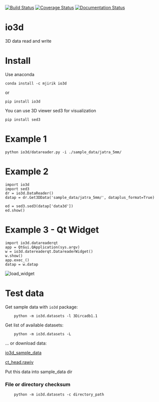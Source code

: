 [![Build Status](https://travis-ci.org/mjirik/io3d.svg?branch=master)](https://travis-ci.org/mjirik/io3d)
[![Coverage Status](https://coveralls.io/repos/mjirik/io3d/badge.svg?branch=master)](https://coveralls.io/r/mjirik/io3d?branch=master)
[![Documentation Status](https://readthedocs.org/projects/io3d/badge/?version=latest)](http://io3d.readthedocs.io/en/latest/?badge=latest)

io3d
====

3D data read and write


Install
===

Use anaconda 

    conda install -c mjirik io3d

or

    pip install io3d

You can use 3D viewer sed3 for visualization

    pip install sed3


Example 1
===

    python io3d/datareader.py -i ./sample_data/jatra_5mm/

Example 2
===

    import io3d
    import sed3
    dr = io3d.DataReader()
    datap = dr.Get3DData('sample_data/jatra_5mm/', dataplus_format=True)

    ed = sed3.sed3(datap['data3d'])
    ed.show()
    
Example 3 - Qt Widget
=====================

    import io3d.datareaderqt
    app = QtGui.QApplication(sys.argv)    
    w = io3d.datereaderqt.DatareaderWidget()
    w.show()
    app.exec_()
    datap = w.datap
    
![load_widget](imgs/load_widget.png)


Test data
===

Get sample data with `io3d` package:

        python -m io3d.datasets -l 3Dircadb1.1
        
Get list of available datasets:

        python -m io3d.datasets -L

... or download data:

[io3d_sample_data](http://147.228.240.61/queetech/sample-extra-data/io3d_sample_data.zip)

[ct_head.rawiv](http://mgltools.scripps.edu/downloads/tars/releases/DocTars/DOCPACKS/Vision/doc/Tutorial/headandslice/ct_head.rawiv)

Put this data into sample_data dir


### File or directory checksum

        python -m io3d.datasets -c directory_path